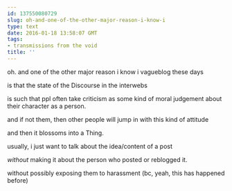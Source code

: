 ```yaml
---
id: 137550080729
slug: oh-and-one-of-the-other-major-reason-i-know-i
type: text
date: 2016-01-18 13:58:07 GMT
tags:
- transmissions from the void
title: ''
---
```


oh. and one of the other major reason i know i vagueblog these days

is that the state of the Discourse in the interwebs

is such that ppl often take criticism as some kind of moral judgement about their character as a person.

and if not them, then other people will jump in with this kind of attitude

and then it blossoms into a Thing.

usually, i just want to talk about the idea/content of a post

*without* making it about the person who posted or reblogged it.

without possibly exposing them to harassment (bc, yeah, this has happened before)